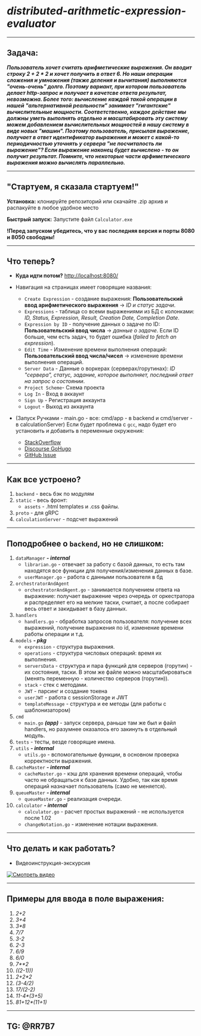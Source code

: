 # _**distributed-arithmetic-expression-evaluator**_

---
## Задача: 

**_Пользователь хочет считать арифметические выражения. Он вводит строку 2 + 2 * 2 и хочет получить в ответ 6. Но наши операции сложения и умножения (также деления и вычитания) выполняются "очень-очень" долго. Поэтому вариант, при котором пользователь делает http-запрос и получает в качетсве ответа результат, невозможна. Более того: вычисление каждой такой операции в нашей "альтернативной реальности" занимает "гигантские" вычислительные мощности. Соответственно, каждое действие мы должны уметь выполнять отдельно и масштабировать эту систему можем добавлением вычислительных мощностей в нашу систему в виде новых "машин". Поэтому пользователь, присылая выражение, получает в ответ идентификатор выражения и может с какой-то периодичностью уточнять у сервера "не посчиталость ли выражение"? Если выражение наконец будет вычислено - то он получит результат. Помните, что некоторые части арфиметического выражения можно вычислять параллельно._**

---

## "Стартуем, я сказала стартуем!"

**Установка:** клонируйте репозиторий или скачайте .zip архив и распакуйте в любое удобное место

**Быстрый запуск:** Запустите файл `Calculator.exe`

**!Перед запуском убедитесь, что у вас последняя версия и порты 8080 и 8050 свободны!**

---

## Что теперь?

* **Куда идти потом?** [http://localhost:8080/](http://localhost:8080/)
* Навигация на страницах имеет говорящие названия:
    * `Create Expression` - создание выражения: **Пользовательский ввод арифметического выражения** -> _ID и статус задачи_.
    * `Expressions` - таблица со всеми выражениями из БД с колонками: _ID, Status, Expression, Result, Creation Date, Completion Date_.
    * `Expression by ID` - получение данных о задаче по ID: **Пользовательский ввод числа** -> _данные о задаче_. Если ID больше, чем есть задач, то будет ошибка (_failed to fetch an expression_).
    * `Edit Time` - Изменение времени выполнения операций: **Пользовательский ввод числа/чисел** -> изменение времени выполнения операций.
    * `Server Data` - Данные о воркерах (серверах/горутинах): _ID "сервера", статус, задание, которое выполняет, последний ответ на запрос о состоянии_.
    * `Project Scheme`- Схема проекта
    * `Log In` - Вход в аккаунт
    * `Sign Up` - Регистрация аккаунта
    * `Logout` - Выход из аккаунта


* (Запуск Ручками - main.go - все: cmd/app - в backend и cmd/server - в calculationServer) Если будет проблема с `gcc`, надо будет его установить и добавить в переменные окружения:
    * [StackOverflow](https://stackoverflow.com/questions/43580131/exec-gcc-executable-file-not-found-in-path-when-trying-go-build)
    * [Discourse GoHugo](https://discourse.gohugo.io/t/golang-newbie-keen-to-contribute/35087)
    * [GitHub Issue](https://github.com/golang/go/issues/47215)

---

## Как все устроено?

1. `backend` - весь бэк по модулям
2. `static` - весь фронт:
    * `assets` - .html templates и .css файлы.
3. `proto` - для gRPC
4. `calculationServer` - подсчет выражений
   
---

## Поподробнее о `backend`, но не слишком:

1. `dataManager` **_- internal_**
    * `librarian.go` - отвечает за работу с базой данных, то есть там находятся все функции для получения/изменения данных в базе.
    * `userManager.go` - работа с данными пользователя в бд
2. `orchestratorAndAgent`
    * `orchestratorAndAgent.go` - занимается получением ответа на выражение: получает выражение через очередь от оркестратора и распределяет его на мелкие таски, считает, а после собирает весь ответ и закидывает в базу данных.
3. `handlers`
    * `handlers.go` - обработка запросов пользователя: получение всех выражений, получение выражения по id, изменение времени работы операции и т.д.
4. `models` **_- pkg_**
    * `expression` - структура выражения.
    * `operations` - структура числовых операций: время их выполнения.
    * `serversData` - структура и пара функций для серверов (горутин) - их состояния, таски. В этом же файле можно масштабироваться (менять переменную - количество серверов (горутин)).
    * `stack` - стек с методами.
    * `JWT` - парсинг и создание токена
    * `userJWT` - работа с sessionStorage и JWT
    * `templateMessage` - структура и ее методы (для работы с шаблонизатором)
5. `cmd`
    * `main.go` **_(app)_** - запуск сервера, раньше там же был и файл handlers, но разумнее оказалось его закинуть в отдельный модуль.
6. `tests` - тесты, везде говорящие имена.
7. `utils` **_- internal_**
    * `utils.go` - вспомогательные функции, в основном проверка корректности выражения.
8. `cacheMaster` **_- internal_**
    * `cacheMaster.go` - кэш для хранения времени операций, чтобы часто не обращаться к базе данных. Удобно, так как время операций назначает пользователь (само не меняется).
9. `queueMaster` **_- internal_**
    * `queueMaster.go` - реализация очереди.
10. `calculator` **_- internal_**
    * `calculator.go` - расчет простых выражений - не используется после 1.02
    * `changeNotation.go` - изменение нотации выражения.

---

## Что делать и как работать?
* Видеоинструкция-экскурсия

[![Смотреть видео](https://media0.giphy.com/media/abKKy1mSxcknuep6eA/giphy.gif?cid=6c09b952f7s5hjk6tg2rwvbao669du9l7yefzzy6rmkjpzmw&ep=v1_internal_gif_by_id&rid=giphy.gif&ct=s)](https://youtu.be/iZxqDZT8OfA)

---

## Примеры для ввода в поле выражения:

1. _2+2_
2. _3+4_
3. _3*8_
4. _7/7_
5. _3-2_
6. _2-3_
7. _6/9_
8. _6/0_
9. _7**2_
10. _((2-1)))_
11. _2+2*2_
12. _(3-4/2)_
13. _17/(2-2)_
14. _11-4*(3+5)_
15. _81+12*(11+1)_

---

## TG: @RR7B7

